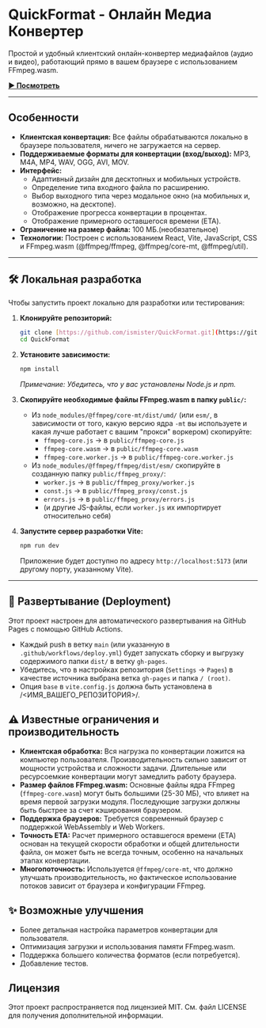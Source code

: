 # QuickFormat - Онлайн Медиа Конвертер

Простой и удобный клиентский онлайн-конвертер медиафайлов (аудио и видео), работающий прямо в вашем браузере с использованием FFmpeg.wasm.

**[▶️ Посмотреть](https://ismister.github.io/QuickFormat/)**

---

## Особенности

* **Клиентская конвертация:** Все файлы обрабатываются локально в браузере пользователя, ничего не загружается на сервер.
* **Поддерживаемые форматы для конвертации (вход/выход):** MP3, M4A, MP4, WAV, OGG, AVI, MOV.
* **Интерфейс:**
    * Адаптивный дизайн для десктопных и мобильных устройств.
    * Определение типа входного файла по расширению.
    * Выбор выходного типа через модальное окно (на мобильных и, возможно, на десктопе).
    * Отображение прогресса конвертации в процентах.
    * Отображение примерного оставшегося времени (ETA).
* **Ограничение на размер файла:** 100 МБ.(необязательное)
* **Технологии:** Построен с использованием React, Vite, JavaScript, CSS и FFmpeg.wasm (@ffmpeg/ffmpeg, @ffmpeg/core-mt, @ffmpeg/util).

---

## 🛠️ Локальная разработка

Чтобы запустить проект локально для разработки или тестирования:

1.  **Клонируйте репозиторий:**
    ```bash
    git clone [https://github.com/ismister/QuickFormat.git](https://github.com/ismister/QuickFormat.git) # Замените URL на ваш
    cd QuickFormat
    ```

2.  **Установите зависимости:**
    ```bash
    npm install
    ```
    *Примечание: Убедитесь, что у вас установлены Node.js и npm.*

3.  **Скопируйте необходимые файлы FFmpeg.wasm в папку `public/`:**
    * Из `node_modules/@ffmpeg/core-mt/dist/umd/` (или `esm/`, в зависимости от того, какую версию ядра `-mt` вы используете и какая лучше работает с вашим "прокси" воркером) скопируйте:
        * `ffmpeg-core.js` -> в `public/ffmpeg-core.js`
        * `ffmpeg-core.wasm` -> в `public/ffmpeg-core.wasm`
        * `ffmpeg-core.worker.js` -> в `public/ffmpeg-core.worker.js`
    * Из `node_modules/@ffmpeg/ffmpeg/dist/esm/` скопируйте в созданную папку `public/ffmpeg_proxy/`:
        * `worker.js` -> в `public/ffmpeg_proxy/worker.js`
        * `const.js` -> в `public/ffmpeg_proxy/const.js`
        * `errors.js` -> в `public/ffmpeg_proxy/errors.js`
        * (и другие JS-файлы, если `worker.js` их импортирует относительно себя)

4.  **Запустите сервер разработки Vite:**
    ```bash
    npm run dev
    ```
    Приложение будет доступно по адресу `http://localhost:5173` (или другому порту, указанному Vite).

---

## 🚀 Развертывание (Deployment)
Этот проект настроен для автоматического развертывания на GitHub Pages с помощью GitHub Actions.

* Каждый push в ветку `main` (или указанную в `.github/workflows/deploy.yml`) будет запускать сборку и выгрузку содержимого папки `dist/` в ветку `gh-pages`.
* Убедитесь, что в настройках репозитория (`Settings` -> `Pages`) в качестве источника выбрана ветка `gh-pages` и папка `/ (root)`.
* Опция `base` в `vite.config.js` должна быть установлена в /<ИМЯ_ВАШЕГО_РЕПОЗИТОРИЯ>/.
## ⚠️ Известные ограничения и производительность
* **Клиентская обработка:** Вся нагрузка по конвертации ложится на компьютер пользователя. Производительность сильно зависит от мощности устройства и сложности задачи. Длительные или ресурсоемкие конвертации могут замедлить работу браузера.
* **Размер файлов FFmpeg.wasm:** Основные файлы ядра FFmpeg (`ffmpeg-core.wasm`) могут быть большими (25-30 МБ), что влияет на время первой загрузки модуля. Последующие загрузки должны быть быстрее за счет кэширования браузером.
* **Поддержка браузеров:** Требуется современный браузер с поддержкой WebAssembly и Web Workers.
* **Точность ETA:** Расчет примерного оставшегося времени (ETA) основан на текущей скорости обработки и общей длительности файла, он может быть не всегда точным, особенно на начальных этапах конвертации.
* **Многопоточность:** Используется `@ffmpeg/core-mt`, что должно улучшать производительность, но фактическое использование потоков зависит от браузера и конфигурации FFmpeg.
## ✨ Возможные улучшения
* Более детальная настройка параметров конвертации для пользователя.
* Оптимизация загрузки и использования памяти FFmpeg.wasm.
* Поддержка большего количества форматов (если потребуется).
* Добавление тестов.
## Лицензия
Этот проект распространяется под лицензией MIT. См. файл LICENSE для получения дополнительной информации.